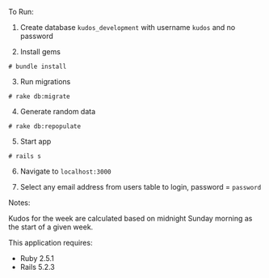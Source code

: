 To Run:

1. Create database `kudos_development` with username `kudos` and no password

2. Install gems

`# bundle install`

3. Run migrations

`# rake db:migrate`

4. Generate random data

`# rake db:repopulate`

5. Start app

`# rails s`

6. Navigate to `localhost:3000`

7. Select any email address from users table to login, password = `password`


Notes:

Kudos for the week are calculated based on midnight Sunday morning as the start of a given week.


This application requires:

- Ruby 2.5.1
- Rails 5.2.3
